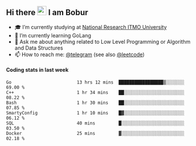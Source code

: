 ## Hi there <img src="https://media.giphy.com/media/hvRJCLFzcasrR4ia7z/giphy.gif" width="25px"> I am Bobur

- :mortar_board: I’m currently studying at [National Research ITMO University](https://itmo.ru/)
- :seedling: I’m currently learning GoLang
- :speech_balloon: Ask me about anything related to Low Level Programming or Algorithm and Data Structures
- :mailbox: How to reach me: [@telegram](https://t.me/bobur_zakirov) (see also [@leetcode](https://leetcode.com/insanis/))      

#### Coding stats in last week

<!--START_SECTION:waka-->

```text
Go                         13 hrs 12 mins  █████████████████▒░░░░░░░   69.00 %
C++                        1 hr 34 mins    ██░░░░░░░░░░░░░░░░░░░░░░░   08.22 %
Bash                       1 hr 30 mins    ██░░░░░░░░░░░░░░░░░░░░░░░   07.85 %
SmartyConfig               1 hr 10 mins    █▓░░░░░░░░░░░░░░░░░░░░░░░   06.12 %
SQL                        40 mins         █░░░░░░░░░░░░░░░░░░░░░░░░   03.50 %
Docker                     25 mins         ▓░░░░░░░░░░░░░░░░░░░░░░░░   02.18 %
```

<!--END_SECTION:waka-->
